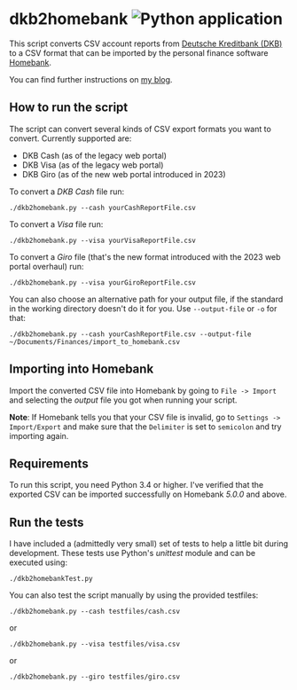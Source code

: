 dkb2homebank ![Python application](https://github.com/hamvocke/dkb2homebank/workflows/Python%20application/badge.svg)
============

This script converts CSV account reports from [Deutsche Kreditbank (DKB)](https://www.dkb.de) to a
CSV format that can be imported by the personal finance software
[Homebank](http://homebank.free.fr/).

You can find further instructions on [my blog](http://www.hamvocke.com/blog/import-dkb-accounts-into-homebank/).

How to run the script
---------------------

The script can convert several kinds of CSV export formats you want to convert. Currently supported are:

* DKB Cash (as of the legacy web portal)
* DKB Visa (as of the legacy web portal)
* DKB Giro (as of the new web portal introduced in 2023)

To convert a _DKB Cash_ file run:
    
    ./dkb2homebank.py --cash yourCashReportFile.csv

To convert a _Visa_ file run:
    
    ./dkb2homebank.py --visa yourVisaReportFile.csv
    
To convert a _Giro_ file (that's the new format introduced with the 2023 web portal overhaul) run:
    
    ./dkb2homebank.py --visa yourGiroReportFile.csv
    
You can also choose an alternative path for your output file, if the standard in the working directory doesn't do it for you. Use `--output-file` or `-o` for that:
 
    ./dkb2homebank.py --cash yourCashReportFile.csv --output-file ~/Documents/Finances/import_to_homebank.csv


Importing into Homebank
-----------------------
Import the converted CSV file into Homebank by going to `File -> Import` and selecting the _output_ file you got when running your script.

**Note**: If Homebank tells you that your CSV file is invalid, go to `Settings -> Import/Export` and make sure that the `Delimiter` is set to `semicolon` and try importing again.

Requirements
------------
To run this script, you need Python 3.4 or higher. I've verified that the exported CSV can be imported successfully on Homebank *5.0.0* and above.

Run the tests
-------------
I have included a (admittedly very small) set of tests to help a little bit during development.
These tests use Python's _unittest_ module and can be executed using:
    
    ./dkb2homebankTest.py

You can also test the script manually by using the provided testfiles:

    ./dkb2homebank.py --cash testfiles/cash.csv
   
or

    ./dkb2homebank.py --visa testfiles/visa.csv
    
or

    ./dkb2homebank.py --giro testfiles/giro.csv
